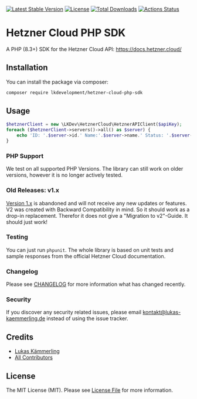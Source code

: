 [![Latest Stable Version](https://poser.pugx.org/lkdevelopment/hetzner-cloud-php-sdk/version)](https://packagist.org/packages/lkdevelopment/hetzner-cloud-php-sdk)
[![License](https://poser.pugx.org/axute/hetzner-cloud-php-sdk/license)](https://packagist.org/packages/axute/hetzner-cloud-php-sdk)
[![Total Downloads](https://poser.pugx.org/lkdevelopment/hetzner-cloud-php-sdk/downloads)](https://packagist.org/packages/lkdevelopment/hetzner-cloud-php-sdk)
[![Actions Status](https://github.com/axute/hetzner-cloud-php-sdk/workflows/CI/badge.svg)](https://github.com/axute/hetzner-cloud-php-sdk/actions)
# Hetzner Cloud PHP SDK
A PHP (8.3+) SDK for the Hetzner Cloud API: https://docs.hetzner.cloud/
## Installation

You can install the package via composer:

```bash
composer require lkdevelopment/hetzner-cloud-php-sdk
```

## Usage

``` php
$hetznerClient = new \LKDev\HetznerCloud\HetznerAPIClient($apiKey);
foreach ($hetznerClient->servers()->all() as $server) {
    echo 'ID: '.$server->id.' Name:'.$server->name.' Status: '.$server->status.PHP_EOL;
}
```
### PHP Support

We test on all supported PHP Versions. The library can still work on older versions, however it is no longer actively tested.

### Old Releases: v1.x
[Version 1.x](https://github.com/LKDevelopment/hetzner-cloud-php-sdk/tree/v1) is abandoned and will not receive any new updates or features. V2 was created with Backward Compatibility in mind. So it should work as a drop-in replacement. Therefor it does not give a "Migration to v2"-Guide. It should just work!

### Testing

You can just run `phpunit`. The whole library is based on unit tests and sample responses from the official Hetzner Cloud documentation.

### Changelog

Please see [CHANGELOG](https://github.com/LKDevelopment/hetzner-cloud-php-sdk/releases) for more information what has changed recently.


### Security

If you discover any security related issues, please email kontakt@lukas-kaemmerling.de instead of using the issue tracker.

## Credits

- [Lukas Kämmerling](https://github.com/lkaemmerling)
- [All Contributors](https://github.com/LKDevelopment/hetzner-cloud-php-sdk/contributors)

## License

The MIT License (MIT). Please see [License File](LICENSE) for more information.

